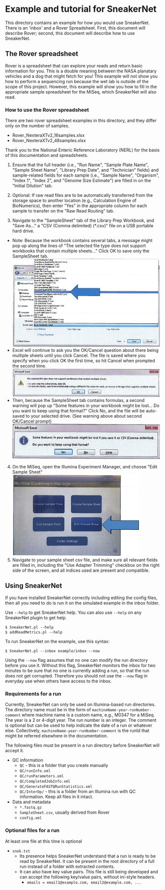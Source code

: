 # Example and tutorial for SneakerNet

This directory contains an example for how you would use SneakerNet. There is an 'inbox'
and a Rover Spreadsheet. First, this document will describe Rover; second, this
document will describe how to use SneakerNet.

## The Rover spreadsheet

Rover is a spreadsheet that can explore your reads and return basic information
for you. This is a double meaning between the NASA planatary vehicles and a dog
that might fetch for you! This example will not show you how to perform a 
sequencing run because the wet lab is outside of the scope of this project.
However, this example will show you how to fill in the appropriate sample
spreadsheet for the MiSeq, which SneakerNet will also read.

### How to use the Rover spreadsheet

There are two rover spreadsheet examples in this directory, and they differ
only on the number of samples.

* Rover_NexteraXTv2_16samples.xlsx
* Rover_NexteraXTv2_48samples.xlsx

Thank you to the National Enteric Reference Laboratory (NERL) for the basis of
this documentation and spreadsheets.

1. Ensure that the full header (i.e., "Run Name", "Sample Plate Name", "Sample 
Sheet Name", "Library Prep Date", and "Technician" fields) and 
sample-related fields for each sample (i.e., "Sample Name", "Organism", "Index
1", "Index 2", and "Genome Size Estimate") are filled in on the "Initial
Dilution" tab.

2. Optional: If raw read files are to be automatically transferred from the storage space to another location (e.g., Calculation Engine of BioNumerics), then enter "Yes" in the appropriate column for each sample to transfer on the "Raw Read Routing" tab.

3. Navigate to the "SampleSheet" tab of the Library Prep Workbook, and "Save
As..." a "CSV (Comma delimited) (*.csv)" file on a USB portable hard drive. 
  * Note: Because the workbook contains several tabs, a message might pop up along
the lines of "The selected file type does not support workbooks that contain 
multiple sheets..." Click OK to save only the SampleSheet tab.  
![Save as...](images/saveAs.jpg)
  * Excel will continue to ask you the OK/Cancel question about there being multiple sheets 
until you click Cancel. The file is saved where you specify when you click OK 
the first time, so hit Cancel when prompted the second time.  
![Warning](images/warning1.jpg)
  * Then, because the SampleSheet tab contains formulas, a second warning will pop up
  "Some features in your workbook might be lost... Do you want to keep using
  that format?" Click No, and the file will be auto-saved to your selected
  drive. (See warning above about second OK/Cancel prompt)  
![Warning](images/warning2.jpg)
4. On the MiSeq, open the Illumina Experiment Manager, and choose "Edit Sample Sheet"  
![EditSheet](images/MiSeqSampleEditSheet.jpg)
5. Navigate to your sample sheet csv file, and make sure all relevant fields are filled in, including the "Use Adapter Trimming" checkbox on the right side of the screen, and all indices used are present and compatible.

## Using SneakerNet

If you have installed SneakerNet correctly including editing the config files, 
then all you need to do is run it on the simulated example in the inbox folder.

Use `--help` to get SneakerNet help. You can also use `--help` on any SneakerNet plugin
to get help.

    $ SneakerNet.pl --help
    $ addReadMetrics.pl --help

To run SneakerNet on the example, use this syntax:

    $ SneakerNet.pl --inbox example/inbox --now

Using the `--now` flag assumes that no one can modify the run directory before you use it. Without 
this flag, SneakerNet monitors the inbox for two minutes to be sure that no one is 
currently adding a run, so that the run does not get corrupted. Therefore you should not 
use the `--now` flag in everyday use when others have access to the inbox.

### Requirements for a run

Currently, SneakerNet can only be used on Illumina-based run directories. The
directory name must be in the form of `machineName-year-runNumber-comment`
where machine name is a custom name, e.g., M0347 for a MiSeq. The year is a 
2 or 4-digit year. The run number is an integer. The comment is optional
but can be used to help indicate the date of a run or whatever else.
Collectively, `machineName-year-runNumber-comment` is the runId that might be
referred elsewhere in the documentation.

The following files must be present in a run directory before SneakerNet 
will accept it.

* QC information
  * `QC` - this is a folder that you create manually
  * `QC/runInfo.xml`
  * `QC/runParameters.xml`
  * `QC/CompletedJobInfo.xml`
  * `QC/GenerateFASTQRunStatistics.xml`
  * `QC/InterOp/` - this is a folder from an Illumina run with QC information. Keep all files in it intact.
* Data and metadata
  * `*.fastq.gz`
  * `SampleSheet.csv`, usually derived from Rover
  * `config.xml`

### Optional files for a run

At least one file at this time is optional

* `snok.txt`
  * Its presence helps SneakerNet understand that a run is ready to be read by SneakerNet. It can be present in the root directory of a full run instead of a folder with extracted contents.
  * It can also have key value pairs.  This file is still being developed and can accept the following key/value pairs, without ini-style headers.
    * `emails = email1@example.com, email2@example.com, ...`

